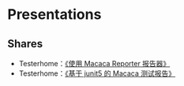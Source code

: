 # Presentations

## Shares

- Testerhome：[《使用 Macaca Reporter 报告器》](https://testerhome.com/topics/9816)
- Testerhome：[《基于 junit5 的 Macaca 测试报告》](https://testerhome.com/topics/22986)

